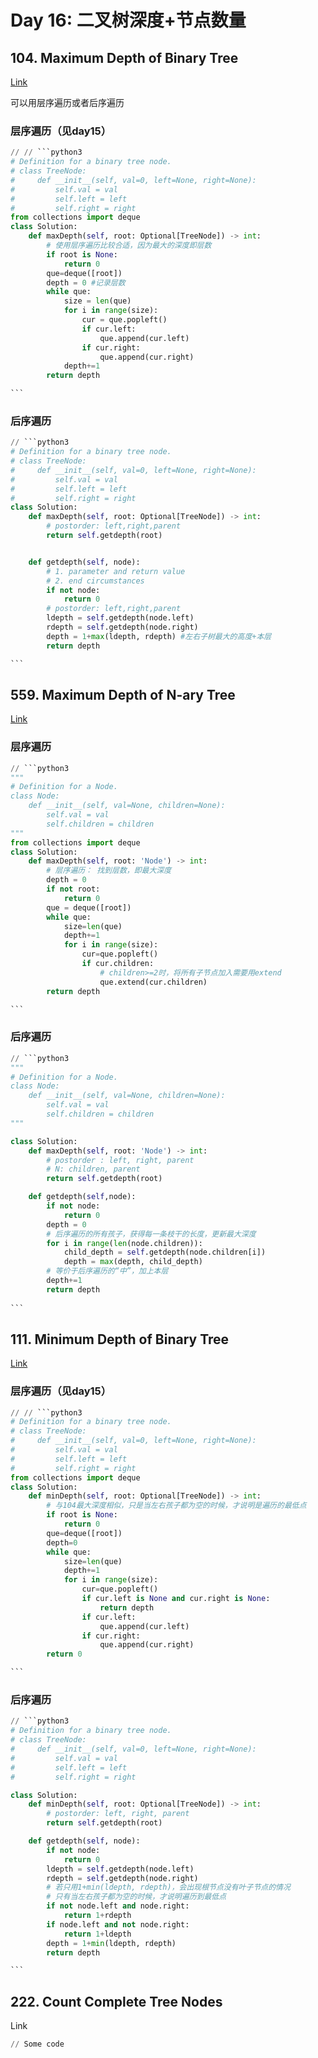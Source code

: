 # Day 16: 二叉树深度+节点数量

## 104. Maximum Depth of Binary Tree

[Link](https://leetcode.com/problems/maximum-depth-of-binary-tree/description/)

可以用层序遍历或者后序遍历

### 层序遍历（见day15）

````python
// // ```python3
# Definition for a binary tree node.
# class TreeNode:
#     def __init__(self, val=0, left=None, right=None):
#         self.val = val
#         self.left = left
#         self.right = right
from collections import deque
class Solution:
    def maxDepth(self, root: Optional[TreeNode]) -> int:
        # 使用层序遍历比较合适，因为最大的深度即层数
        if root is None:
            return 0
        que=deque([root])
        depth = 0 #记录层数
        while que:
            size = len(que)
            for i in range(size):
                cur = que.popleft()
                if cur.left:
                    que.append(cur.left)
                if cur.right:
                    que.append(cur.right)
            depth+=1
        return depth

```
````

### 后序遍历

````python
// ```python3
# Definition for a binary tree node.
# class TreeNode:
#     def __init__(self, val=0, left=None, right=None):
#         self.val = val
#         self.left = left
#         self.right = right
class Solution:
    def maxDepth(self, root: Optional[TreeNode]) -> int:
        # postorder: left,right,parent
        return self.getdepth(root)


    def getdepth(self, node):
        # 1. parameter and return value
        # 2. end circumstances
        if not node:
            return 0
        # postorder: left,right,parent
        ldepth = self.getdepth(node.left)
        rdepth = self.getdepth(node.right)
        depth = 1+max(ldepth, rdepth) #左右子树最大的高度+本层
        return depth

```
````

## 559. Maximum Depth of N-ary Tree

[Link](https://leetcode.com/problems/maximum-depth-of-n-ary-tree/description/)

### 层序遍历

````python
// ```python3
"""
# Definition for a Node.
class Node:
    def __init__(self, val=None, children=None):
        self.val = val
        self.children = children
"""
from collections import deque
class Solution:
    def maxDepth(self, root: 'Node') -> int:
        # 层序遍历： 找到层数，即最大深度
        depth = 0
        if not root:
            return 0
        que = deque([root])
        while que:
            size=len(que)
            depth+=1
            for i in range(size):
                cur=que.popleft()
                if cur.children:
                    # children>=2时，将所有子节点加入需要用extend
                    que.extend(cur.children)
        return depth

```
````

### 后序遍历

````python
// ```python3
"""
# Definition for a Node.
class Node:
    def __init__(self, val=None, children=None):
        self.val = val
        self.children = children
"""

class Solution:
    def maxDepth(self, root: 'Node') -> int:
        # postorder : left, right, parent
        # N: children, parent
        return self.getdepth(root)

    def getdepth(self,node):
        if not node:
            return 0
        depth = 0
        # 后序遍历的所有孩子，获得每一条枝干的长度，更新最大深度
        for i in range(len(node.children)):
            child_depth = self.getdepth(node.children[i])
            depth = max(depth, child_depth)
        # 等价于后序遍历的“中”，加上本层
        depth+=1
        return depth
        
```
````

## 111. Minimum Depth of Binary Tree

[Link](https://leetcode.com/problems/minimum-depth-of-binary-tree/description/)

### 层序遍历（见day15）

````python
// // ```python3
# Definition for a binary tree node.
# class TreeNode:
#     def __init__(self, val=0, left=None, right=None):
#         self.val = val
#         self.left = left
#         self.right = right
from collections import deque
class Solution:
    def minDepth(self, root: Optional[TreeNode]) -> int:
        # 与104最大深度相似，只是当左右孩子都为空的时候，才说明是遍历的最低点
        if root is None:
            return 0
        que=deque([root])
        depth=0
        while que:
            size=len(que)
            depth+=1
            for i in range(size):
                cur=que.popleft()
                if cur.left is None and cur.right is None:
                    return depth
                if cur.left:
                    que.append(cur.left)
                if cur.right:
                    que.append(cur.right)
        return 0

```
````

### 后序遍历

````python
// ```python3
# Definition for a binary tree node.
# class TreeNode:
#     def __init__(self, val=0, left=None, right=None):
#         self.val = val
#         self.left = left
#         self.right = right

class Solution:
    def minDepth(self, root: Optional[TreeNode]) -> int:
        # postorder: left, right, parent
        return self.getdepth(root)

    def getdepth(self, node):
        if not node:
            return 0
        ldepth = self.getdepth(node.left)
        rdepth = self.getdepth(node.right)
        # 若只用1+min(ldepth, rdepth)，会出现根节点没有叶子节点的情况
        # 只有当左右孩子都为空的时候，才说明遍历到最低点
        if not node.left and node.right:
            return 1+rdepth
        if node.left and not node.right:
            return 1+ldepth
        depth = 1+min(ldepth, rdepth)
        return depth

```
````

## 222. Count Complete Tree Nodes

Link

```python
// Some code
```
